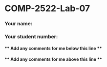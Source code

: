 # COMP-2522-Lab-07

### Your name:

### Your student number:

#### ** Add any comments for me below this line **

#### ** Add any comments for me above this line **
